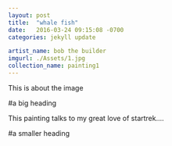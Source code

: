 ```yaml
---
layout: post
title:  "whale fish"
date:   2016-03-24 09:15:08 -0700
categories: jekyll update

artist_name: bob the builder
imgurl: ./Assets/1.jpg
collection_name: painting1
---
```


This is about the image

#a big heading

This painting talks to my great love of startrek....

#a smaller heading